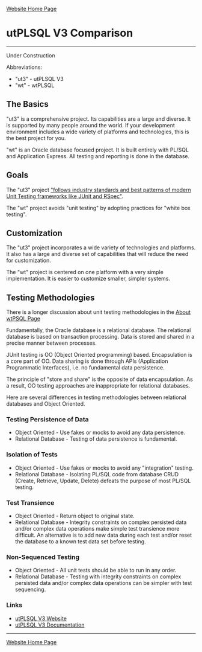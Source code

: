 [Website Home Page](README.md)

# utPLSQL V3 Comparison

---
Under Construction

Abbreviations:
* "ut3" - utPLSQL V3
* "wt" - wtPLSQL

## The Basics
"ut3" is a comprehensive project.  Its capabilities are a large and diverse.  It is supported by many people around the world.  If your development environment includes a wide variety of platforms and technologies, this is the best project for you.

"wt" is an Oracle database focused project.  It is built entirely with PL/SQL and Application Express.  All testing and reporting is done in the database.

## Goals
The "ut3" project ["follows industry standards and best patterns of modern Unit Testing frameworks like JUnit and RSpec"](https://github.com/utPLSQL/utPLSQL).

The "wt" project avoids "unit testing" by adopting practices for "white box testing".

## Customization
The "ut3" project incorporates a wide variety of technologies and platforms. It also has a large and diverse set of capabilities that will reduce the need for customization.

The "wt" project is centered on one platform with a very simple implementation. It is easier to customize smaller, simpler systems.

## Testing Methodologies
There is a longer discussion about unit testing methodologies in the [About wtPSQL Page](About-wtPLSQL.md)

Fundamentally, the Oracle database is a relational database. The relational database is based on transaction processing. Data is stored and shared in a precise manner between processes.

JUnit testing is OO (Object Oriented programming) based. Encapsulation is a core part of OO. Data sharing is done through APIs (Application Programmatic Interfaces), i.e. no fundamental data persistence.

The principle of "store and share" is the opposite of data encapsulation. As a result, OO testing approaches are inappropriate for relational databases.

Here are several differences in testing methodologies between relational databases and Object Oriented.

### Testing Persistence of Data
* Object Oriented - Use fakes or mocks to avoid any data persistence.
* Relational Database - Testing of data persistence is fundamental.

### Isolation of Tests
* Object Oriented - Use fakes or mocks to avoid any "integration" testing.
* Relational Database - Isolating PL/SQL code from database CRUD (Create, Retrieve, Update, Delete) defeats the purpose of most PL/SQL testing.

### Test Transience
* Object Oriented - Return object to original state.
* Relational Database - Integrity constraints on complex persisted data and/or complex data operations make simple test transience more difficult. An alternative is to add new data during each test and/or reset the database to a known test data set before testing.

### Non-Sequenced Testing
* Object Oriented - All unit tests should be able to run in any order.
* Relational Database - Testing with integrity constraints on complex persisted data and/or complex data operations can be simpler with test sequencing.

### Links
* [utPLSQL V3 Website](https://utplsql.org)
* [utPLSQL V3 Documentation](http://utplsql.org/documentation/)

---
[Website Home Page](README.md)
